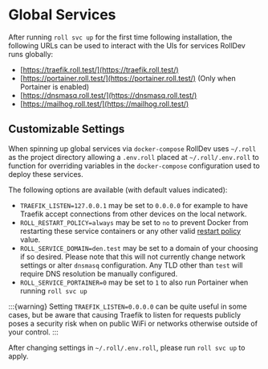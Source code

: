 # Global Services

After running `roll svc up` for the first time following installation, the following URLs can be used to interact with the UIs for services RollDev runs globally:

* [https://traefik.roll.test/](https://traefik.roll.test/)
* [https://portainer.roll.test/](https://portainer.roll.test/) (Only when Portainer is enabled)
* [https://dnsmasq.roll.test/](https://dnsmasq.roll.test/)
* [https://mailhog.roll.test/](https://mailhog.roll.test/)

## Customizable Settings

When spinning up global services via `docker-compose` RollDev uses `~/.roll` as the project directory allowing a `.env.roll` placed at `~/.roll/.env.roll` to function for overriding variables in the `docker-compose` configuration used to deploy these services.

The following options are available (with default values indicated):

* `TRAEFIK_LISTEN=127.0.0.1` may be set to `0.0.0.0` for example to have Traefik accept connections from other devices on the local network.
* `ROLL_RESTART_POLICY=always` may be set to `no` to prevent Docker from restarting these service containers or any other valid [restart policy](https://docs.docker.com/config/containers/start-containers-automatically/#use-a-restart-policy) value.
* `ROLL_SERVICE_DOMAIN=den.test` may be set to a domain of your choosing if so desired. Please note that this will not currently change network settings or alter `dnsmasq` configuration. Any TLD other than `test` will require DNS resolution be manually configured.
* `ROLL_SERVICE_PORTAINER=0` may be set to `1` to also run Portainer when running `roll svc up`

:::{warning}
Setting ``TRAEFIK_LISTEN=0.0.0.0`` can be quite useful in some cases, but be aware that causing Traefik to listen for requests publicly poses a security risk when on public WiFi or networks otherwise outside of your control.
:::

After changing settings in `~/.roll/.env.roll`, please run `roll svc up` to apply.
